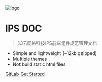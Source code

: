 ![logo](zh-cn/images/assets/logp.git)

# IPS DOC

> 知云网络科技IPS前端组件规范管理文档

* Simple and lightweight (~12kb gzipped)
* Multiple themes
* Not build static html files

[GitLab](http://192.168.16.211:88/root/erp-vue)
[Get Started](#guide)